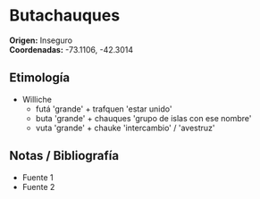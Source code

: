 # Butachauques

**Origen:** Inseguro  
**Coordenadas:** -73.1106, -42.3014

## Etimología
- Williche
    - futá 'grande' + trafquen 'estar unido'
    - buta 'grande' + chauques 'grupo de islas con ese nombre'
    - vuta 'grande' + chauke 'intercambio' / 'avestruz'

## Notas / Bibliografía
- Fuente 1
- Fuente 2

